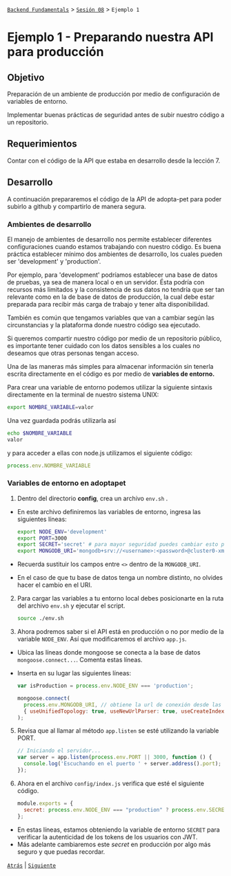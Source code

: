[`Backend Fundamentals`](../../README.md) > [`Sesión 08`](../Readme.md) > `Ejemplo 1`

# Ejemplo 1 - Preparando nuestra API para producción

## Objetivo

Preparación de un ambiente de producción por medio de configuración de variables de entorno.

Implementar buenas prácticas de seguridad antes de subir nuestro código a un repositorio.

## Requerimientos

Contar con el código de la API que estaba en desarrollo desde la lección 7.

## Desarrollo

A continuación prepararemos el código de la API de adopta-pet para poder subirlo a github y compartirlo de manera segura.

### Ambientes de desarrollo

El manejo de ambientes de desarrollo nos permite establecer diferentes configuraciones cuando estamos trabajando con nuestro código. Es buena práctica establecer mínimo dos ambientes de desarrollo, los cuales pueden ser 'development' y 'production'.

Por ejemplo, para 'development' podríamos establecer una base de datos de pruebas, ya sea de manera local o en un servidor. Ésta podría con recursos más limitados y la consistencia de sus datos no tendría que ser tan relevante como en la de base de datos de producción, la cual debe estar preparada para recibir más carga de trabajo y tener alta disponibilidad.

También es común que tengamos variables que van a cambiar según las circunstancias y la plataforma donde nuestro código sea ejecutado.

Si queremos compartir nuestro código por medio de un repositorio público, es importante tener cuidado con los datos sensibles a los cuales no deseamos que otras personas tengan acceso. 

Una de las maneras más simples para almacenar información sin tenerla escrita directamente en el código es por medio de **variables de entorno.** 

<!-- >💡 **Nota:**
>
> Explicar a los alumnos que también se les conoce como **variables de ambiente**
> -->

Para crear una variable de entorno podemos utilizar la siguiente sintaxis directamente en la terminal de nuestro sistema UNIX:

```bash
export NOMBRE_VARIABLE=valor
```

Una vez guardada podrás utilizarla así

```bash
echo $NOMBRE_VARIABLE
valor
```

y para acceder a ellas con node.js utilizamos el siguiente código:

```jsx
process.env.NOMBRE_VARIABLE
```

### Variables de entorno en adoptapet

1. Dentro del directorio <b>config</b>, crea un archivo `env.sh` . 

- En este archivo definiremos las variables de entorno, ingresa las siguientes líneas:

    ```bash
    export NODE_ENV='development'
    export PORT=3000
    export SECRET='secret' # para mayor seguridad puedes cambiar esto por el secreto de tu preferencia
    export MONGODB_URI='mongodb+srv://<username>:<password>@cluster0-xmea4.mongodb.net/adoptapet?retryWrites=true&w=majority'
    ```
- Recuerda sustituir los campos entre `<>` dentro de la `MONGODB_URI`.
- En el caso de que tu base de datos tenga un nombre distinto, no olvides hacer el cambio en el URI.

2. Para cargar las variables a tu entorno local debes posicionarte en la ruta del archivo `env.sh` y ejecutar el script.

    ```bash
    source ./env.sh
    ```

3. Ahora podremos saber si el API está en producción o no por medio de la variable `NODE_ENV`. Así que modificaremos el archivo `app.js`.

- Ubica las líneas donde mongoose se conecta a la base de datos `mongoose.connect...`. Comenta estas líneas.
- Inserta en su lugar las siguientes líneas:

    ```jsx
    var isProduction = process.env.NODE_ENV === 'production';

    mongoose.connect(
      process.env.MONGODB_URI, // obtiene la url de conexión desde las variables de entorno
      { useUnifiedTopology: true, useNewUrlParser: true, useCreateIndex: true }
    );
    ```

5. Revisa que al llamar al método `app.listen` se esté utilizando la variable PORT.

    ```jsx
    // Iniciando el servidor...
    var server = app.listen(process.env.PORT || 3000, function () {
      console.log('Escuchando en el puerto ' + server.address().port);
    });
    ```

6. Ahora en el archivo `config/index.js` verifica que esté el siguiente código.

    ```jsx
    module.exports = {
      secret: process.env.NODE_ENV === "production" ? process.env.SECRET : "secret",
    };
    ```
- En estas líneas, estamos obteniendo la variable de entorno `SECRET` para verificar la autenticidad de los tokens de los usuarios con JWT. 
- Más adelante cambiaremos este *secret* en producción por algo más seguro y que puedas recordar.

[`Atrás`](../Readme.md) | [`Siguiente`](../Reto-01)
